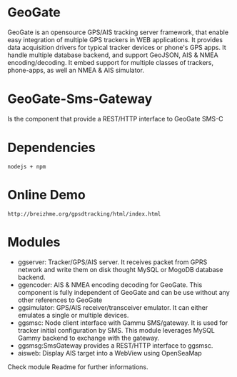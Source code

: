 GeoGate
========

GeoGate is an opensource GPS/AIS tracking server framework, that enable easy
integration of multiple GPS trackers in WEB applications. It provides data
acquisition drivers for typical tracker devices or phone's GPS apps.
It handle multiple database backend, and support GeoJSON, AIS & NMEA encoding/decoding.
It embed support for multiple classes of trackers, phone-apps, as well an NMEA & AIS simulator.

GeoGate-Sms-Gateway
===================

Is the component that provide a REST/HTTP interface to GeoGate SMS-C


Dependencies
==============
    nodejs + npm

Online Demo
============
    http://breizhme.org/gpsdtracking/html/index.html

Modules
========

* ggserver: Tracker/GPS/AIS server. It receives packet from GPRS network and write them on disk thought MySQL or MogoDB database backend.
* ggencoder: AIS & NMEA encoding decoding for GeoGate. This component is fully independent of GeoGate and can be use without any other references to GeoGate
* ggsimulator: GPS/AIS receiver/transceiver emulator. It can either emulates a single or multiple devices.
* ggsmsc: Node client interface with Gammu SMS/gateway. It is used for tracker initial configuration by SMS. This module leverages MySQL Gammy backend to exchange with the gateway.
* ggsmsg:SmsGateway provides a REST/HTTP interface to ggsmsc.
* aisweb: Display AIS target into a WebView using OpenSeaMap

Check module Readme for further informations.